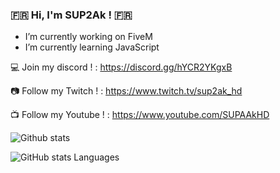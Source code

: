 ### :fr: Hi, I'm SUP2Ak ! :fr:

- I’m currently working on FiveM
- I’m currently learning JavaScript

💻 Join my discord ! : https://discord.gg/hYCR2YKgxB

📷 Follow my Twitch ! : https://www.twitch.tv/sup2ak_hd

📺 Follow my Youtube ! : https://www.youtube.com/SUPAAkHD

![Github stats](https://github-readme-stats.vercel.app/api?username=SUP2Ak&theme=highcontrast&show_icons=true&count_private=true)

![GitHub stats Languages](https://github-readme-stats.vercel.app/api/top-langs/?username=SUP2Ak&layout=compact)




